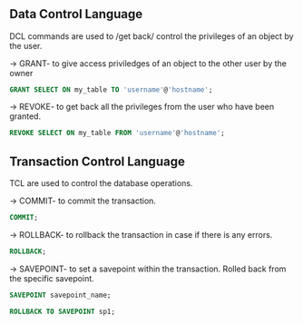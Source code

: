 #

## Data Control Language


DCL commands are used to /get back/ control the privileges of an object by the user.

-> GRANT- to give access priviledges of an object to the other user by the owner

```sql
GRANT SELECT ON my_table TO 'username'@'hostname';
```

-> REVOKE- to get back all  the privileges from the user who have been granted.

```sql
REVOKE SELECT ON my_table FROM 'username'@'hostname';
```

## Transaction Control Language

TCL are used to control the database operations.

-> COMMIT- to commit the transaction.

```sql
COMMIT;
```

-> ROLLBACK- to rollback the transaction in case if there is any errors.

```sql
ROLLBACK;
```

-> SAVEPOINT- to set a savepoint within the transaction. Rolled back from the specific savepoint.

```sql
SAVEPOINT savepoint_name;
```

```sql
ROLLBACK TO SAVEPOINT sp1;
```
